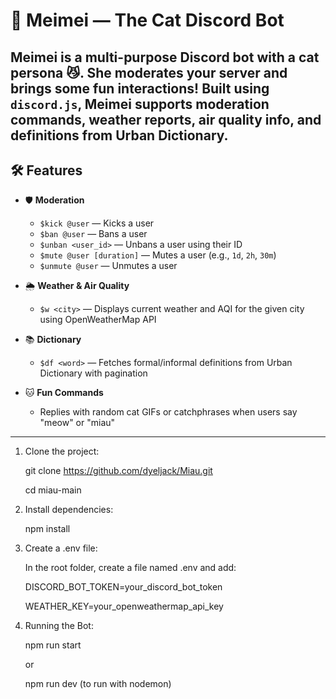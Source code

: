 # 🐾 Meimei — The Cat Discord Bot

Meimei is a multi-purpose Discord bot with a cat persona 😼. She moderates your server and brings some fun interactions! Built using `discord.js`, Meimei supports moderation commands, weather reports, air quality info, and definitions from Urban Dictionary.
---

## 🛠️ Features

- 🛡️ **Moderation**
  - `$kick @user` — Kicks a user
  - `$ban @user` — Bans a user
  - `$unban <user_id>` — Unbans a user using their ID
  - `$mute @user [duration]` — Mutes a user (e.g., `1d`, `2h`, `30m`)
  - `$unmute @user` — Unmutes a user

- 🌦️ **Weather & Air Quality**
  - `$w <city>` — Displays current weather and AQI for the given city using OpenWeatherMap API

- 📚 **Dictionary**
  - `$df <word>` — Fetches formal/informal definitions from Urban Dictionary with pagination

- 🐱 **Fun Commands**
  - Replies with random cat GIFs or catchphrases when users say "meow" or "miau"
---

1. Clone the project:

   git clone https://github.com/dyeljack/Miau.git

   cd miau-main

3. Install dependencies:

    npm install

5. Create a .env file:
   
   In the root folder, create a file named .env and add:
   
   DISCORD_BOT_TOKEN=your_discord_bot_token
   
   WEATHER_KEY=your_openweathermap_api_key

 4. Running the Bot:

    npm run start        

       or
    
    npm run dev (to run with nodemon)


